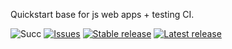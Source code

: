 Quickstart base for js web apps + testing CI.

![Succ](https://github.com/kredenac/js-template/workflows/Node.js%20CI/badge.svg)
[![Issues](https://img.shields.io/github/issues/kredenac/js-template.svg)](https://github.com/kredenac/js-template/issues)
[![Stable release](https://img.shields.io/github/release/kredenac/js-template.svg?label=stable)](https://github.com/kredenac/js-template/releases)
[![Latest release](https://img.shields.io/github/tag-pre/kredenac/js-template.svg?label=latest)](https://github.com/kredenac/js-template/releases)